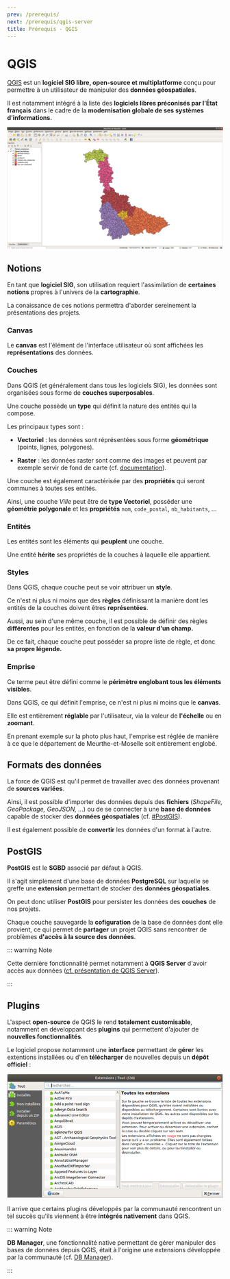 ```yaml
---
prev: /prerequis/
next: /prerequis/qgis-server
title: Prérequis - QGIS
---
```


# QGIS

[QGIS](https://qgis.org) est un **logiciel SIG libre, open-source et multiplatforme** conçu pour permettre à un utilisateur de manipuler des **données géospatiales**.

Il est notamment intégré à la liste des **logiciels libres préconisés par l’État français** dans le cadre de la **modernisation globale de ses systèmes d’informations.**

<img src="../assets/images/qgis/exemple.png" title="Exemple de projet QGIS" alt="qgisexemple" data-align="center">

## Notions

En tant que **logiciel SIG**, son utilisation requiert l'assimilation de **certaines notions** propres à l'univers de la **cartographie**.

La conaissance de ces notions permettra d'aborder sereinement la présentations des projets.

### Canvas

Le **canvas** est l'élément de l'interface utilisateur où sont affichées les **représentations** des données.

### Couches

Dans QGIS (et généralement dans tous les logiciels SIG), les données sont organisées sous forme de **couches superposables**.

Une couche possède un **type** qui définit la nature des entités qui la compose. 

Les principaux types sont :

- **Vectoriel** : les données sont réprésentées sous forme **géométrique** (points, lignes, polygones).

- **Raster** : les données raster sont comme des images et peuvent par exemple servir de fond de carte (cf. [documentation](https://docs.qgis.org/3.10/fr/docs/training_manual/rasters/data_manipulation.html)).

Une couche est également caractérisée par des **propriétés** qui seront communes à toutes ses entités.

Ainsi, une couche *Ville* peut être de **type Vectoriel**, posséder une **géométrie polygonale** et les **propriétés** `nom`, `code_postal`, `nb_habitants`, ...

### Entités

Les entités sont les éléments qui **peuplent** une couche.

Une entité **hérite** ses propriétés de la couches à laquelle elle appartient.

### Styles

Dans QGIS, chaque couche peut se voir attribuer un **style**. 

Ce n'est ni plus ni moins que des **règles** définissant la manière dont les entités de la couches doivent êtres **représentées**.

Aussi, au sein d'une même couche, il est possible de définir des règles **différentes** pour les entités, en fonction de la **valeur d'un champ.**

De ce fait, chaque couche peut posséder sa propre liste de règle, et donc **sa propre légende.**

### Emprise

Ce terme peut être défini comme le **périmètre englobant tous les éléments visibles**.

Dans QGIS, ce qui définit l'emprise, ce n'est ni plus ni moins que le **canvas**. 

Elle est entièrement **réglable** par l'utilisateur, via la valeur de **l'échelle** ou en **zoomant**.

En prenant exemple sur la photo plus haut, l'emprise est réglée de manière à ce que le département de Meurthe-et-Moselle soit entièrement englobé.

## Formats des données

La force de QGIS est qu'il permet de travailler avec des données provenant de **sources variées**.

Ainsi, il est possible d'importer des données depuis des **fichiers** (*ShapeFile, GeoPackage, GeoJSON, ..*.) ou de se connecter à une **base de données** capable de stocker des **données géospatiales** (cf. [#PostGIS](/prerequis/qgis.html#postgis)).

Il est également possible de **convertir** les données d'un format à l'autre.

## PostGIS

**PostGIS** est le **SGBD** associé par défaut à QGIS.

Il s'agit simplement d'une base de données **PostgreSQL** sur laquelle se greffe une **extension** permettant de stocker des **données géospatiales**.

On peut donc utiliser **PostGIS** pour persister les données des **couches** de nos projets.

Chaque couche sauvegarde la **cofiguration** de la base de données dont elle provient, ce qui permet de **partager** un projet QGIS sans rencontrer de problèmes **d'accès à la source des données**. 

::: warning Note

Cette dernière fonctionnalité permet notamment à **QGIS Server** d'avoir accès aux données ([cf. présentation de QGIS Server](/prerequis/qgis-server)).

:::

## Plugins

L'aspect **open-source** de QGIS le rend **totalement customisable**, notamment en développant des **plugins** qui permettent d'ajouter de **nouvelles fonctionnalités**.

Le logiciel propose notamment une **interface** permettant de **gérer** les extentions installées ou d'en **télécharger** de nouvelles depuis un **dépôt officiel** :

<img src="../assets/images/qgis/extensions.png" title="L'interface de gestion des extensions dans QGIS" alt="qgisextensions" data-align="center">

Il arrive que certains plugins développés par la communauté rencontrent un tel succès qu'ils viennent à être **intégrés nativement** dans QGIS.

::: warning Note

**DB Manager**, une fonctionnalité native permettant de gérer manipuler des bases de données depuis QGIS, était à l'origine une extensions développée par la communauté (cf. [DB Manager](https://docs.qgis.org/3.10/en/docs/training_manual/databases/db_manager.html)).

:::

